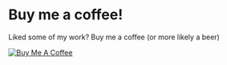 # Buy me a coffee!
Liked some of my work? Buy me a coffee (or more likely a beer)

<a href="https://ko-fi.com/martinet101" target="_blank"><img src="https://bmc-cdn.nyc3.digitaloceanspaces.com/BMC-button-images/custom_images/orange_img.png" alt="Buy Me A Coffee" style="height: auto !important;width: auto !important;" ></a>
